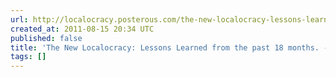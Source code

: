 ```yaml
---
url: http://localocracy.posterous.com/the-new-localocracy-lessons-learned-from-the
created_at: 2011-08-15 20:34 UTC
published: false
title: 'The New Localocracy: Lessons Learned from the past 18 months. - Inside Localocracy'
tags: []
---
```



